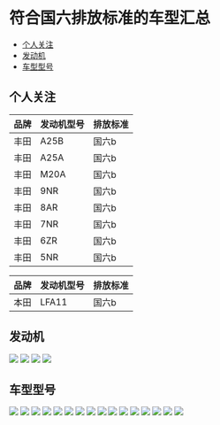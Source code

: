# 符合国六排放标准的车型汇总

<!--ts-->
   * [个人关注](#个人关注)
   * [发动机](#发动机)
   * [车型型号](#车型型号)
<!--te-->

## 个人关注

| 品牌 | 发动机型号 | 排放标准 |
| ----- | ----- | ----- |
| 丰田 | A25B  | 国六b |
| 丰田 | A25A  | 国六b |
| 丰田 | M20A  | 国六b |
| 丰田 | 9NR   | 国六b |
| 丰田 | 8AR   | 国六b |
| 丰田 | 7NR   | 国六b |
| 丰田 | 6ZR   | 国六b |
| 丰田 | 5NR   | 国六b |

| 品牌 | 发动机型号 | 排放标准 |
| ----- | ----- | ----- |
| 本田 | LFA11 | 国六b |


## 发动机

![](https://github.com/qyxxjd/notes/blob/master/EnvironmentalProtectionStandard/%E5%9B%BD%E5%85%ADB_1.jpg?raw=true)
![](https://github.com/qyxxjd/notes/blob/master/EnvironmentalProtectionStandard/%E5%9B%BD%E5%85%ADB_2.jpg?raw=true)
![](https://github.com/qyxxjd/notes/blob/master/EnvironmentalProtectionStandard/%E5%9B%BD%E5%85%ADB_3.jpg?raw=true)
![](https://github.com/qyxxjd/notes/blob/master/EnvironmentalProtectionStandard/%E5%9B%BD%E5%85%ADB_4.jpg?raw=true)


## 车型型号

![](https://github.com/qyxxjd/notes/blob/master/EnvironmentalProtectionStandard/%E5%9B%BD%E5%85%ADB_NEW_1.jpg?raw=true)
![](https://github.com/qyxxjd/notes/blob/master/EnvironmentalProtectionStandard/%E5%9B%BD%E5%85%ADB_NEW_2.jpg?raw=true)
![](https://github.com/qyxxjd/notes/blob/master/EnvironmentalProtectionStandard/%E5%9B%BD%E5%85%ADB_NEW_3.jpg?raw=true)
![](https://github.com/qyxxjd/notes/blob/master/EnvironmentalProtectionStandard/%E5%9B%BD%E5%85%ADB_NEW_4.jpg?raw=true)
![](https://github.com/qyxxjd/notes/blob/master/EnvironmentalProtectionStandard/%E5%9B%BD%E5%85%ADB_NEW_5.jpg?raw=true)
![](https://github.com/qyxxjd/notes/blob/master/EnvironmentalProtectionStandard/%E5%9B%BD%E5%85%ADB_NEW_6.jpg?raw=true)
![](https://github.com/qyxxjd/notes/blob/master/EnvironmentalProtectionStandard/%E5%9B%BD%E5%85%ADB_NEW_7.jpg?raw=true)
![](https://github.com/qyxxjd/notes/blob/master/EnvironmentalProtectionStandard/%E5%9B%BD%E5%85%ADB_NEW_8.jpg?raw=true)
![](https://github.com/qyxxjd/notes/blob/master/EnvironmentalProtectionStandard/%E5%9B%BD%E5%85%ADB_NEW_9.jpg?raw=true)
![](https://github.com/qyxxjd/notes/blob/master/EnvironmentalProtectionStandard/%E5%9B%BD%E5%85%ADB_NEW_10.jpg?raw=true)
![](https://github.com/qyxxjd/notes/blob/master/EnvironmentalProtectionStandard/%E5%9B%BD%E5%85%ADB_NEW_11.jpg?raw=true)
![](https://github.com/qyxxjd/notes/blob/master/EnvironmentalProtectionStandard/%E5%9B%BD%E5%85%ADB_NEW_12.jpg?raw=true)
![](https://github.com/qyxxjd/notes/blob/master/EnvironmentalProtectionStandard/%E5%9B%BD%E5%85%ADB_NEW_13.jpg?raw=true)
![](https://github.com/qyxxjd/notes/blob/master/EnvironmentalProtectionStandard/%E5%9B%BD%E5%85%ADB_NEW_14.jpg?raw=true)
![](https://github.com/qyxxjd/notes/blob/master/EnvironmentalProtectionStandard/%E5%9B%BD%E5%85%ADB_NEW_15.jpg?raw=true)
![](https://github.com/qyxxjd/notes/blob/master/EnvironmentalProtectionStandard/%E5%9B%BD%E5%85%ADB_NEW_16.jpg?raw=true)
